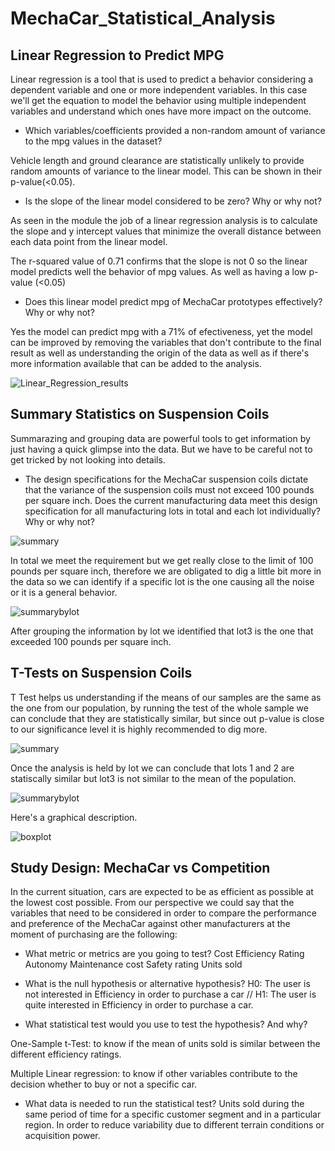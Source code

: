 # MechaCar_Statistical_Analysis

## Linear Regression to Predict MPG

Linear regression is a tool that is used to predict a behavior considering a dependent variable and one or more independent variables. In this case we'll get the equation to model the behavior using multiple independent variables and understand which ones have more impact on the outcome.

* Which variables/coefficients provided a non-random amount of variance to the mpg values in the dataset?

Vehicle length and ground clearance are statistically unlikely to provide random amounts of variance to the linear model. This can be shown in their p-value(<0.05).


* Is the slope of the linear model considered to be zero? Why or why not?

As seen in the module the job of a linear regression analysis is to calculate the slope and y intercept values that minimize the overall distance between each data point from the linear model. 

The r-squared value of 0.71 confirms that the slope is not 0 so the linear model predicts well the behavior of mpg values. As well as having a low p-value (<0.05)

* Does this linear model predict mpg of MechaCar prototypes effectively? Why or why not?

Yes the model can predict mpg with a 71% of efectiveness, yet the model can be improved by removing the variables that don't contribute to the final result as well as understanding the origin of the data as well as if there's more information available that can be added to the analysis.

![Linear_Regression_results](https://user-images.githubusercontent.com/31755703/166860740-741eabd2-c65a-4dc6-8ebd-7b211c4520c4.PNG)

## Summary Statistics on Suspension Coils

Summarazing and grouping data are powerful tools to get information by just having a quick glimpse into the data. But we have to be careful not to get tricked by not looking into details.

* The design specifications for the MechaCar suspension coils dictate that the variance of the suspension coils must not exceed 100 pounds per square inch. Does the current manufacturing data meet this design specification for all manufacturing lots in total and each lot individually? Why or why not?

![summary](https://user-images.githubusercontent.com/31755703/166864385-5eedd32a-70f8-48ea-b79b-295bb87dfe6e.PNG)


In total we meet the requirement but we get really close to the limit of 100 pounds per square inch, therefore we are obligated to dig a little bit more in the data so we can identify if a specific lot is the one causing all the noise or it is a general behavior.

![summarybylot](https://user-images.githubusercontent.com/31755703/166864396-0437a856-f885-440b-876c-62e10f40957c.PNG)

After grouping the information by lot we identified that lot3 is the one that exceeded 100 pounds per square inch.

## T-Tests on Suspension Coils

T Test helps us understanding if the means of our samples are the same as the one from our population, by running the test of the whole sample we can conclude that they are statistically similar, but since out p-value is close to our significance level it is highly recommended to dig more.

![summary](https://user-images.githubusercontent.com/31755703/166865691-481ed32d-2143-4e20-a80a-d9f5b5046767.PNG)

Once the analysis is held by lot we can conclude that lots 1 and 2 are statiscally similar but lot3 is not similar to the mean of the population.

![summarybylot](https://user-images.githubusercontent.com/31755703/166865701-95ff6098-ad09-43f1-be7c-c02f2c96ceec.PNG)

Here's a graphical description.

![boxplot](https://user-images.githubusercontent.com/31755703/166868476-4ac14d00-46c5-4738-9023-3ddf52449927.PNG)


## Study Design: MechaCar vs Competition

In the current situation, cars are expected to be as efficient as possible at the lowest cost possible. From our perspective we could say that the variables that need to be considered in order to compare the performance and preference of the MechaCar against other manufacturers at the moment of purchasing are the following:

* What metric or metrics are you going to test?
Cost
Efficiency Rating
Autonomy
Maintenance cost
Safety rating
Units sold

* What is the null hypothesis or alternative hypothesis?
H0: The user is not interested in Efficiency in order to purchase a car // H1: The user is quite interested in Efficiency in order to purchase a car.
* What statistical test would you use to test the hypothesis? And why?

One-Sample t-Test: to know if the mean of units sold is similar between the different efficiency ratings.

Multiple Linear regression: to know if other variables contribute to the decision whether to buy or not a specific car.

* What data is needed to run the statistical test?
Units sold during the same period of time for a specific customer segment and in a particular region. In order to reduce variability due to different terrain conditions or acquisition power.
